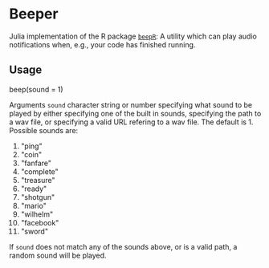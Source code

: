 # Beeper
Julia implementation of the R package [`beepR`](https://github.com/rasmusab/beepr): A utility which can play audio notifications when, e.g., your code has finished running. 

## Usage
beep(sound = 1)

Arguments
`sound` character string or number specifying what sound to be played by either specifying one of the built in sounds, specifying the path to a wav file, or specifying a valid URL refering to a wav file. The default is 1. Possible sounds are:

1. "ping"
2. "coin"
3. "fanfare"
4. "complete"
5. "treasure"
6. "ready"
7. "shotgun"
8. "mario"
9. "wilhelm"
10. "facebook"
11. "sword"

If `sound` does not match any of the sounds above, or is a valid path, a random sound will be played.

